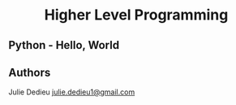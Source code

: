 # <p align="center">Higher Level Programming</p>

## Python - Hello, World


## Authors

Julie Dedieu <julie.dedieu1@gmail.com>